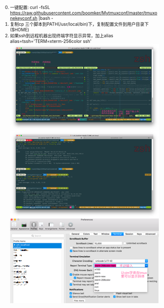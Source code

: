 0. 一键配置:
curl -fsSL https://raw.githubusercontent.com/boomker/Mytmuxconf/master/tmuxonekeyconf.sh |bash -
1. 复制cp 三个脚本到PATH(/usr/local/bin)下，复制配置文件到用户目录下($HOME)
2. 如果ssh到远程机器出现终端字符显示异常，加上alias alias=tssh='TERM=xterm-256color ssh'
![img](https://raw.githubusercontent.com/boomker/Mytmuxconf/master/tmuxpreview.png)
![img](https://raw.githubusercontent.com/boomker/Mytmuxconf/master/tmuxpreview1.png)
![img](https://raw.githubusercontent.com/boomker/Mytmuxconf/master/tmux-iterm2-setting.png)

